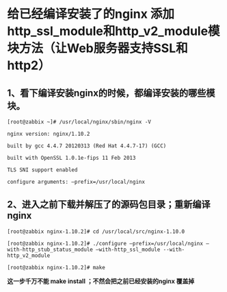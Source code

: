 # 给已经编译安装了的nginx 添加http_ssl_module和http_v2_module模块方法（让Web服务器支持SSL和http2）

## 1、看下编译安装nginx的时候，都编译安装的哪些模块。

```
[root@zabbix ~]# /usr/local/nginx/sbin/nginx -V

nginx version: nginx/1.10.2

built by gcc 4.4.7 20120313 (Red Hat 4.4.7-17) (GCC)

built with OpenSSL 1.0.1e-fips 11 Feb 2013

TLS SNI support enabled

configure arguments: –prefix=/usr/local/nginx
```

## 2、进入之前下载并解压了的源码包目录；重新编译nginx

```
[root@zabbix nginx-1.10.2]# cd /usr/local/src/nginx-1.10.0

[root@zabbix nginx-1.10.2]# ./configure –prefix=/usr/local/nginx –with-http_stub_status_module –with-http_ssl_module --with-http_v2_module

[root@zabbix nginx-1.10.2]# make
```
**这一步千万不能 make install ；不然会把之前已经安装的nginx 覆盖掉**